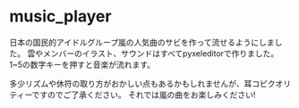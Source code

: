 # music_player

日本の国民的アイドルグループ嵐の人気曲のサビを作って流せるようにしました。
雲やメンバーのイラスト、サウンドはすべてpyxeleditorで作りました。
1~5の数字キーを押すと音楽が流れます。

多少リズムや休符の取り方がおかしい点もあるかもしれませんが、耳コピクオリティーですのでご了承ください。
それでは嵐の曲をお楽しみください!
